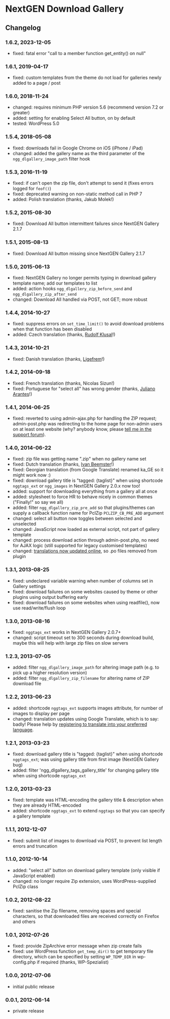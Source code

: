 # NextGEN Download Gallery

## Changelog

### 1.6.2, 2023-12-05

* fixed: fatal error "call to a member function get_entity() on null"

### 1.6.1, 2019-04-17

* fixed: custom templates from the theme do not load for galleries newly added to a page / post

### 1.6.0, 2018-11-24

* changed: requires minimum PHP version 5.6 (recommend version 7.2 or greater)
* added: setting for enabling Select All button, on by default
* tested: WordPress 5.0

### 1.5.4, 2018-05-08

* fixed: downloads fail in Google Chrome on iOS (iPhone / iPad)
* changed: added the gallery name as the third parameter of the `ngg_dlgallery_image_path` filter hook

### 1.5.3, 2016-11-19

* fixed: if can't open the zip file, don't attempt to send it (fixes errors logged for `feof()`)
* fixed: deprecated warning on non-static method call in PHP 7
* added: Polish translation (thanks, Jakub Molek!)

### 1.5.2, 2015-08-30

* fixed: Download All button intermittent failures since NextGEN Gallery 2.1.7

### 1.5.1, 2015-08-13

* fixed: Download All button missing since NextGEN Gallery 2.1.7

### 1.5.0, 2015-06-13

* fixed: NextGEN Gallery no longer permits typing in download gallery template name; add our templates to list
* added: action hooks `ngg_dlgallery_zip_before_send` and `ngg_dlgallery_zip_after_send`
* changed: Download All handled via POST, not GET; more robust

### 1.4.4, 2014-10-27

* fixed: suppress errors on `set_time_limit()` to avoid download problems when that function has been disabled
* added: Czech translation (thanks, [Rudolf Klusal](http://www.klusik.cz/)!)

### 1.4.3, 2014-10-21

* fixed: Danish translation (thanks, [Ligefrem](http://www.ligefrem.dk/)!)

### 1.4.2, 2014-09-18

* fixed: French translation (thanks, Nicolas Sizun!)
* fixed: Portuguese for "select all" has wrong gender (thanks, [Juliano Arantes](http://www.42fotografia.com.br/)!)

### 1.4.1, 2014-06-25

* fixed: reverted to using admin-ajax.php for handling the ZIP request; admin-post.php was redirecting to the home page for non-admin users on at least one website (why? anybody know, please [tell me in the support forum](https://wordpress.org/support/topic/only-administrator-can-download)).

### 1.4.0, 2014-06-22

* fixed: zip file was getting name ".zip" when no gallery name set
* fixed: Dutch translation (thanks, [Ivan Beemster](http://www.lijndiensten.com/)!)
* fixed: Georgian translation (from Google Translate) renamed ka_GE so it might work now :)
* fixed: download gallery title is "tagged: {taglist}" when using shortcode `nggtags_ext` or `ngg_images` in NextGEN Gallery 2.0.x now too!
* added: support for downloading everything from a gallery all at once
* added: stylesheet to force HR to behave nicely in common themes ("Finally!" so say we all)
* added: filter `ngg_dlgallery_zip_pre_add` so that plugins/themes can supply a callback function name for PclZip `PCLZIP_CB_PRE_ADD` argument
* changed: select all button now toggles between selected and unselected
* changed: JavaScript now loaded as external script, not part of gallery template
* changed: process download action through admin-post.php, no need for AJAX logic (still supported for legacy customised templates)
* changed: [translations now updated online](https://translate.wordpress.org/projects/wp-plugins/nextgen-download-gallery), so .po files removed from plugin

### 1.3.1, 2013-08-25

* fixed: undeclared variable warning when number of columns set in Gallery settings
* fixed: download failures on some websites caused by theme or other plugins using output buffering early
* fixed: download failures on some websites when using readfile(), now use read/write/flush loop

### 1.3.0, 2013-08-16

* fixed: `nggtags_ext` works in NextGEN Gallery 2.0.7+
* changed: script timeout set to 300 seconds during download build, maybe this will help with large zip files on slow servers

### 1.2.3, 2013-07-05

* added: filter `ngg_dlgallery_image_path` for altering image path (e.g. to pick up a higher resolution version)
* added: filter `ngg_dlgallery_zip_filename` for altering name of ZIP download file

### 1.2.2, 2013-06-23

* added: shortcode `nggtags_ext` supports images attribute, for number of images to display per page
* changed: translation updates using Google Translate, which is to say: badly! Please help by [registering to translate into your preferred language](https://translate.wordpress.org/projects/wp-plugins/nextgen-download-gallery).

### 1.2.1, 2013-03-23

* fixed: download gallery title is "tagged: {taglist}" when using shortcode `nggtags_ext`; was using gallery title from first image (NextGEN Gallery bug)
* added: filter 'ngg_dlgallery_tags_gallery_title' for changing gallery title when using shortcode `nggtags_ext`

### 1.2.0, 2013-03-23

* fixed: template was HTML-encoding the gallery title & description when they are already HTML-encoded
* added: shortcode `nggtags_ext` to extend `nggtags` so that you can specify a gallery template

### 1.1.1, 2012-12-07

* fixed: submit list of images to download via POST, to prevent list length errors and truncation

### 1.1.0, 2012-10-14

* added: "select all" button on download gallery template (only visible if JavaScript enabled)
* changed: no longer require Zip extension, uses WordPress-supplied PclZip class

### 1.0.2, 2012-08-22

* fixed: sanitise the Zip filename, removing spaces and special characters, so that downloaded files are received correctly on Firefox and others

### 1.0.1, 2012-07-26

* fixed: provide ZipArchive error message when zip create fails
* fixed: use WordPress function `get_temp_dir()` to get temporary file directory, which can be specified by setting `WP_TEMP_DIR` in wp-config.php if required (thanks, WP-Spezialist)

### 1.0.0, 2012-07-06

* initial public release

### 0.0.1, 2012-06-14

* private release
